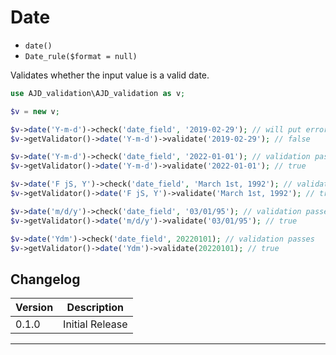 # Date

- `date()`
- `Date_rule($format = null)`

Validates whether the input value is a valid date.

```php
use AJD_validation\AJD_validation as v;

$v = new v;

$v->date('Y-m-d')->check('date_field', '2019-02-29'); // will put error in error bag
$v->getValidator()->date('Y-m-d')->validate('2019-02-29'); // false

$v->date('Y-m-d')->check('date_field', '2022-01-01'); // validation passes
$v->getValidator()->date('Y-m-d')->validate('2022-01-01'); // true

$v->date('F jS, Y')->check('date_field', 'March 1st, 1992'); // validation passes
$v->getValidator()->date('F jS, Y')->validate('March 1st, 1992'); // true

$v->date('m/d/y')->check('date_field', '03/01/95'); // validation passes
$v->getValidator()->date('m/d/y')->validate('03/01/95'); // true

$v->date('Ydm')->check('date_field', 20220101); // validation passes
$v->getValidator()->date('Ydm')->validate(20220101); // true

```

## Changelog

Version | Description
--------|-------------
  0.1.0 | Initial Release

***
